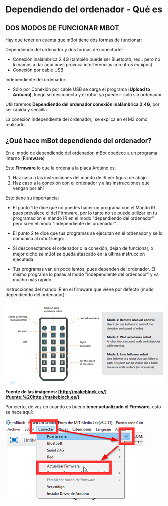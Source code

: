 
# Dependiendo del ordenador - Qué es

## DOS MODOS DE FUNCIONAR MBOT

Hay que tener en cuenta que mBot tiene dos formas de funcionar:

Dependiendo del ordenador y dos formas de conectarte:

- Conexión inalámbrica 2.4G (también puede ser Bluetooth, red.. pero no lo vamos a dar aquí pues provoca interferencias con otros equipos)
- Conexión por cable USB

Independiente del ordenador:

- Sólo por Conexión por cable USB se carga el programa (**Upload to Arduino)**, luego se desconecta y el robot ya puede ir sólo sin ordenador

Utilizaremos ****Dependiendo del ordenador conexión inalámbrica 2.4G****, por ser rápida y sencilla.

La conexión independiente del ordenador,  se explica en el M3 cómo realizarlo.

## ¿Qué hace mBot dependiendo del ordenador?

En el modo de dependiendo del ordenador, mBot obedece a un programa interno (**Firmware**) 

Este **Firmware** lo que le ordena a la placa Arduino es:

1. Haz caso a las instrucciones del mando de IR ver figura de abajo
1. Haz caso a la conexión con el ordenador y a las instrucciones que vengan por ahí

Esto tiene su importancia: 

- El punto 1 te dice que no puedes hacer un programa con el Mando IR pues prevalece el del Firmware, por lo tanto no se puede utilizar en tu programación el mando IR en el modo "dependiendo del ordenador" pero sí en el modo "independiente del ordenador". 

- El punto 2 te dice que tus programas se ejecutan en el ordenador y se lo comunica al robot luego:

- Si desconectamos el ordenador o la conexión, dejan de funcionar, o mejor dicho se mBot se queda atascado en la última instrucción ejecutada.
- Tus programas van un poco lentos, pues dependen del ordenador. El mismo programa lo pasas al modo "independiente del ordenador" y va mucho más rápido.

Instrucciones del mando IR en el firmware que viene por defecto (modo dependiendo del ordenador):

![](img/instruccionesMandoIR.png)

**Fuente de las imágenes: [http://makeblock.es/](fuente:%20http://makeblock.es/)**

Por cierto, de vez en cuando es bueno **tener actualizado el Firmware**, esto se hace aquí:

![](/assets/actualizarfirmare.png)

